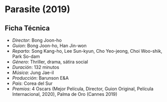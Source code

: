 # Parasite (2019)

## Ficha Técnica

- *Director*: Bong Joon-ho
- *Guion*: Bong Joon-ho, Han Jin-won
- *Reparto*: Song Kang-ho, Lee Sun-kyun, Cho Yeo-jeong, Choi Woo-shik, Park So-dam
- *Género*: Thriller, drama, sátira social
- *Duración*: 132 minutos
- *Música*: Jung Jae-il
- *Producción*: Barunson E&A
- *País*: Corea del Sur
- *Premios*: 4 Oscars (Mejor Película, Director, Guion Original, Película Internacional, 2020), Palma de Oro (Cannes 2019)

